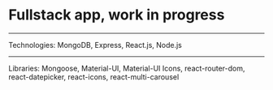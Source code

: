 <h1>Fullstack app, work in progress</h1>
<hr>

Technologies:
MongoDB, Express, React.js, Node.js
<hr>

Libraries:
Mongoose,
Material-UI,
Material-UI Icons,
react-router-dom,
react-datepicker,
react-icons,
react-multi-carousel

